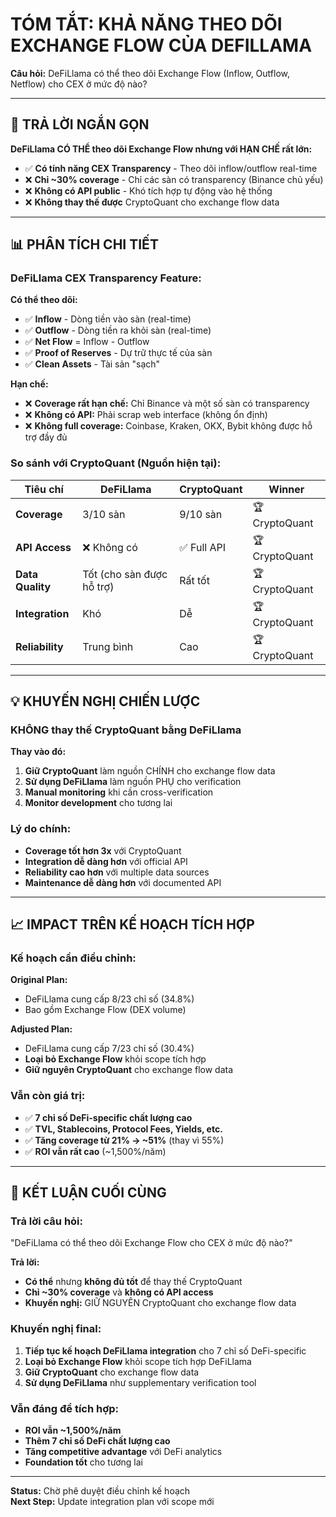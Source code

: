 # TÓM TẮT: KHẢ NĂNG THEO DÕI EXCHANGE FLOW CỦA DEFILLAMA

**Câu hỏi:** DeFiLlama có thể theo dõi Exchange Flow (Inflow, Outflow, Netflow) cho CEX ở mức độ nào?

---

## 🎯 TRẢ LỜI NGẮN GỌN

**DeFiLlama CÓ THỂ theo dõi Exchange Flow nhưng với HẠN CHẾ rất lớn:**

- ✅ **Có tính năng CEX Transparency** - Theo dõi inflow/outflow real-time
- ❌ **Chỉ ~30% coverage** - Chỉ các sàn có transparency (Binance chủ yếu)
- ❌ **Không có API public** - Khó tích hợp tự động vào hệ thống
- ❌ **Không thay thế được** CryptoQuant cho exchange flow data

---

## 📊 PHÂN TÍCH CHI TIẾT

### DeFiLlama CEX Transparency Feature:

**Có thể theo dõi:**
- ✅ **Inflow** - Dòng tiền vào sàn (real-time)
- ✅ **Outflow** - Dòng tiền ra khỏi sàn (real-time)  
- ✅ **Net Flow** = Inflow - Outflow
- ✅ **Proof of Reserves** - Dự trữ thực tế của sàn
- ✅ **Clean Assets** - Tài sản "sạch"

**Hạn chế:**
- ❌ **Coverage rất hạn chế:** Chỉ Binance và một số sàn có transparency
- ❌ **Không có API:** Phải scrap web interface (không ổn định)
- ❌ **Không full coverage:** Coinbase, Kraken, OKX, Bybit không được hỗ trợ đầy đủ

### So sánh với CryptoQuant (Nguồn hiện tại):

| Tiêu chí | DeFiLlama | CryptoQuant | Winner |
|----------|-----------|-------------|---------|
| **Coverage** | 3/10 sàn | 9/10 sàn | 🏆 CryptoQuant |
| **API Access** | ❌ Không có | ✅ Full API | 🏆 CryptoQuant |
| **Data Quality** | Tốt (cho sàn được hỗ trợ) | Rất tốt | 🏆 CryptoQuant |
| **Integration** | Khó | Dễ | 🏆 CryptoQuant |
| **Reliability** | Trung bình | Cao | 🏆 CryptoQuant |

---

## 💡 KHUYẾN NGHỊ CHIẾN LƯỢC

### **KHÔNG thay thế CryptoQuant bằng DeFiLlama**

**Thay vào đó:**
1. **Giữ CryptoQuant** làm nguồn CHÍNH cho exchange flow data
2. **Sử dụng DeFiLlama** làm nguồn PHỤ cho verification
3. **Manual monitoring** khi cần cross-verification
4. **Monitor development** cho tương lai

### **Lý do chính:**
- **Coverage tốt hơn 3x** với CryptoQuant
- **Integration dễ dàng hơn** với official API
- **Reliability cao hơn** với multiple data sources
- **Maintenance dễ dàng hơn** với documented API

---

## 📈 IMPACT TRÊN KẾ HOẠCH TÍCH HỢP

### Kế hoạch cần điều chỉnh:

**Original Plan:**
- DeFiLlama cung cấp 8/23 chỉ số (34.8%)
- Bao gồm Exchange Flow (DEX volume)

**Adjusted Plan:**
- DeFiLlama cung cấp 7/23 chỉ số (30.4%)
- **Loại bỏ Exchange Flow** khỏi scope tích hợp
- **Giữ nguyên CryptoQuant** cho exchange flow data

### Vẫn còn giá trị:
- ✅ **7 chỉ số DeFi-specific chất lượng cao**
- ✅ **TVL, Stablecoins, Protocol Fees, Yields, etc.**
- ✅ **Tăng coverage từ 21% → ~51%** (thay vì 55%)
- ✅ **ROI vẫn rất cao** (~1,500%/năm)

---

## 🎯 KẾT LUẬN CUỐI CÙNG

### **Trả lời câu hỏi:**
"DeFiLlama có thể theo dõi Exchange Flow cho CEX ở mức độ nào?"

**Trả lời:** 
- **Có thể** nhưng **không đủ tốt** để thay thế CryptoQuant
- **Chỉ ~30% coverage** và **không có API access**
- **Khuyến nghị:** GIỮ NGUYÊN CryptoQuant cho exchange flow data

### **Khuyến nghị final:**
1. **Tiếp tục kế hoạch DeFiLlama integration** cho 7 chỉ số DeFi-specific
2. **Loại bỏ Exchange Flow** khỏi scope tích hợp DeFiLlama  
3. **Giữ CryptoQuant** cho exchange flow data
4. **Sử dụng DeFiLlama** như supplementary verification tool

### **Vẫn đáng để tích hợp:**
- **ROI vẫn ~1,500%/năm**
- **Thêm 7 chỉ số DeFi chất lượng cao**
- **Tăng competitive advantage** với DeFi analytics
- **Foundation tốt** cho tương lai

---

**Status:** Chờ phê duyệt điều chỉnh kế hoạch  
**Next Step:** Update integration plan với scope mới